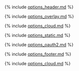 <!-- markdownlint-disable blanks-around-fences -->

{% include [options_header.md](options_header.md) %}

{% include [options_overlay.md](options_overlay.md) %}

{% include [options_cloud.md](options_cloud.md) %}

{% include [options_static.md](options_static.md) %}

{% include [options_oauth2.md](options_oauth2.md) %}

{% include [options_footer.md](options_multiple.md) %}

{% include [options_cloud.md](options_cloud_additional.md) %}
